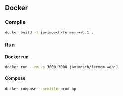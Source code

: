 

## Docker

### Compile

```sh
docker build -t javimosch/fermem-web:1 .
```

### Run

#### Docker run

```sh
docker run --rm -p 3000:3000 javimosch/fermem-web:1
```

#### Compose

```sh
docker-compose --profile prod up
```